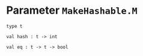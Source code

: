 
# Parameter `MakeHashable.M`

```
type t
```
```
val hash : t -> int
```
```
val eq : t -> t -> bool
```